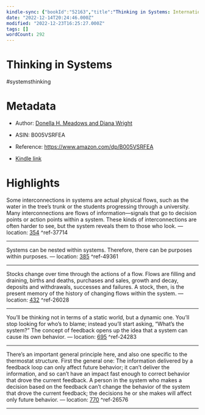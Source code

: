 ```yaml
---
kindle-sync: {"bookId":"52163","title":"Thinking in Systems: International Bestseller","author":"Donella H. Meadows and Diana Wright","asin":"B005VSRFEA","lastAnnotatedDate":"2021-11-04","bookImageUrl":"https://m.media-amazon.com/images/I/51q+TMvkNFL._SY160.jpg","highlightsCount":5}
date: "2022-12-14T20:24:46.000Z"
modified: "2022-12-23T16:25:27.000Z"
tags: []
wordCount: 292
---
```

# Thinking in Systems

#systemsthinking 

# Metadata

* Author: [Donella H. Meadows and Diana Wright](https://www.amazon.com/Donella-H-Meadows/e/B001JPC6AC/ref=dp_byline_cont_ebooks_1)

* ASIN: B005VSRFEA

* Reference: <https://www.amazon.com/dp/B005VSRFEA>

* [Kindle link](kindle://book?action=open&asin=B005VSRFEA)

# Highlights

Some interconnections in systems are actual physical flows, such as the water in the tree’s trunk or the students progressing through a university. Many interconnections are flows of information—signals that go to decision points or action points within a system. These kinds of interconnections are often harder to see, but the system reveals them to those who look. — location: [354](kindle://book?action=open&asin=B005VSRFEA&location=354) ^ref-37714

---

Systems can be nested within systems. Therefore, there can be purposes within purposes. — location: [385](kindle://book?action=open&asin=B005VSRFEA&location=385) ^ref-49361

---

Stocks change over time through the actions of a flow. Flows are filling and draining, births and deaths, purchases and sales, growth and decay, deposits and withdrawals, successes and failures. A stock, then, is the present memory of the history of changing flows within the system. — location: [432](kindle://book?action=open&asin=B005VSRFEA&location=432) ^ref-26028

---

You’ll be thinking not in terms of a static world, but a dynamic one. You’ll stop looking for who’s to blame; instead you’ll start asking, “What’s the system?” The concept of feedback opens up the idea that a system can cause its own behavior. — location: [695](kindle://book?action=open&asin=B005VSRFEA&location=695) ^ref-24283

---

There’s an important general principle here, and also one specific to the thermostat structure. First the general one: The information delivered by a feedback loop can only affect future behavior; it can’t deliver the information, and so can’t have an impact fast enough to correct behavior that drove the current feedback. A person in the system who makes a decision based on the feedback can’t change the behavior of the system that drove the current feedback; the decisions he or she makes will affect only future behavior. — location: [770](kindle://book?action=open&asin=B005VSRFEA&location=770) ^ref-26576

---
